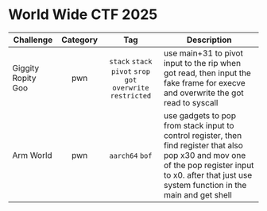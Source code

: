 # World Wide CTF 2025

| Challenge | Category | Tag | Description | 
| --- | :---: | :---: | --- |
| Giggity Ropity Goo | pwn | `stack` `stack pivot` `srop` `got overwrite` `restricted` | use main+31 to pivot input to the rip when got read, then input the fake frame for execve and overwrite the got read to syscall |
| Arm World | pwn | `aarch64` `bof` | use gadgets to pop from stack input to control register, then find register that also pop x30 and mov one of the pop register input to x0. after that just use system function in the main and get shell |